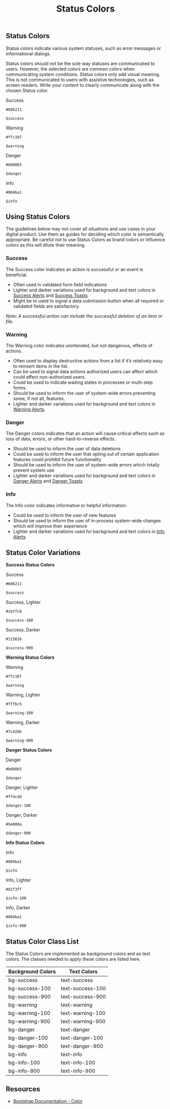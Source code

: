 ﻿---
title: Status Colors
summary: Pelican uses Status colors to inform users about what is going on with the system.
tags: color
layout: guide
eleventyNavigation:
  key: Status Colors
  parent: Foundation
  order: 2
  excerpt: Pelican uses Status colors to inform users about what is going on with the system.
  img: /img/illustrations/illus-status-colors.svg
---

## Status Colors

Status colors indicate various system statuses, such as error messages or informational dialogs.

Status colors should not be the sole way statuses are communicated to users. However, the selected colors are common colors when communicating system conditions. Status colors only add visual meaning. This is not communicated to users with assistive technologies, such as screen readers. Write your content to clearly communicate along with the chosen Status color.

<div class="row mb-12">
    <div class="col-md-6 col-xl-3">
        <div class="card border-0">
            <div class="bg-success rounded-top pd-color-block"></div>
            <div class="card-body">
                <p class="mb-0 fw-bold">Success</p>
                <p class="mb-0"><code>#0d6211</code></p>
                <p class="mb-0"><code>$success</code></p>
            </div>
        </div>
    </div>
    <div class="col-md-6 col-xl-3">
        <div class="card border-0">
            <div class="bg-warning rounded-top pd-color-block"></div>
            <div class="card-body">
                <p class="mb-0 fw-bold">Warning</p>
                <p class="mb-0"><code>#ffc107</code></p>
                <p class="mb-0"><code>$warning</code></p>
            </div>
        </div>
    </div>
    <div class="col-md-6 col-xl-3">
        <div class="card border-0">
            <div class="bg-danger rounded-top pd-color-block"></div>
            <div class="card-body">
                <p class="mb-0 fw-bold">Danger</p>
                <p class="mb-0"><code>#b00003</code></p>
                <p class="mb-0"><code>$danger</code></p>
            </div>
        </div>
    </div>
    <div class="col-md-6 col-xl-3">
        <div class="card border-0">
            <div class="bg-info rounded-top pd-color-block"></div>
            <div class="card-body">
                <p class="mb-0 fw-bold">Info</p>
                <p class="mb-0"><code>#004ba1</code></p>
                <p class="mb-0"><code>$info</code></p>
            </div>
        </div>
    </div>
</div>

## Using Status Colors

The guidelines below may not cover all situations and use cases in your digital product. Use them as guides for deciding which color is semantically appropriate. Be careful not to use Status Colors as brand colors or influence colors as this will dilute their meaning.

### Success

The Success color indicates an action is successful or an event is beneficial.

- Often used in validated form field indications
- Lighter and darker variations used for background and text colors in [Success Alerts](/components/alerts/) and [Success Toasts](/components/toasts/)
- Might be to used to signal a data submission button when all required or validated fields are satisfactory.

_Note: A successful action can include the successful deletion of an item or file._

### Warning

The Warning color indicates unintended, but not dangerous, effects of actions.

- Often used to display destructive actions from a list if it’s relatively easy to reinsert items in the list.
- Can be used to signal data actions authorized users can affect which could affect non-authorized users.
- Could be used to indicate waiting states in processes or multi-step forms.
- Should be used to inform the user of system-wide errors preventing some, if not all, features.
- Lighter and darker variations used for background and text colors in [Warning Alerts](/components/alerts/).

### Danger

The Danger colors indicates that an action will cause critical effects such as loss of data, errors, or other hard-to-reverse effects.

- Should be used to inform the user of data deletions
- Could be used to inform the user that opting out of certain application features could prohibit future functionality
- Should be used to inform the user of system-wide errors which totally prevent system use
- Lighter and darker variations used for background and text colors in [Danger Alerts](/components/alerts/) and [Danger Toasts](/components/toasts/)

### Info

The Info color indicates informative or helpful information.

- Could be used to inform the user of new features
- Should be used to inform the user of in-process system-wide changes which will improve their experience
- Lighter and darker variations used for background and text colors in [Info Alerts](/components/alerts/)

## Status Color Variations

**Success Status Colors**

<div class="row mb-12">
    <div class="col-md-6 col-xl-3">
        <div class="card border-0">
            <div class="bg-success rounded-top pd-color-block"></div>
            <div class="card-body">
                <p class="mb-0 fw-bold">Success</p>
                <p class="mb-0"><code>#0d6211</code></p>
                <p class="mb-0"><code>$success</code></p>
            </div>
        </div>
    </div>
    <div class="col-md-6 col-xl-3">
        <div class="card border-0">
            <div class="bg-success-100 rounded-top pd-color-block"></div>
            <div class="card-body">
                <p class="mb-0 fw-bold">Success, Lighter</p>
                <p class="mb-0"><code>#cbffc8</code></p>
                <p class="mb-0"><code>$success-100</code></p>
            </div>
        </div>
    </div>
    <div class="col-md-6 col-xl-3">
        <div class="card border-0">
            <div class="bg-success-900 rounded-top pd-color-block"></div>
            <div class="card-body">
                <p class="mb-0 fw-bold">Success, Darker</p>
                <p class="mb-0"><code>#115616</code></p>
                <p class="mb-0"><code>$success-900</code></p>
            </div>
        </div>
    </div>
</div>

**Warning Status Colors**

<div class="row mb-12">
    <div class="col-md-6 col-xl-3">
        <div class="card border-0">
            <div class="bg-warning rounded-top pd-color-block"></div>
            <div class="card-body">
                <p class="mb-0 fw-bold">Warning</p>
                <p class="mb-0"><code>#ffc107</code></p>
                <p class="mb-0"><code>$warning</code></p>
            </div>
        </div>
    </div>
    <div class="col-md-6 col-xl-3">
        <div class="card border-0">
            <div class="bg-warning-100 rounded-top pd-color-block"></div>
            <div class="card-body">
                <p class="mb-0 fw-bold">Warning, Lighter</p>
                <p class="mb-0"><code>#fffbc5</code></p>
                <p class="mb-0"><code>$warning-100</code></p>
            </div>
        </div>
    </div>
    <div class="col-md-6 col-xl-3">
        <div class="card border-0">
            <div class="bg-warning-900 rounded-top pd-color-block"></div>
            <div class="card-body">
                <p class="mb-0 fw-bold">Warning, Darker</p>
                <p class="mb-0"><code>#7c420b</code></p>
                <p class="mb-0"><code>$warning-900</code></p>
            </div>
        </div>
    </div>
</div>

**Danger Status Colors**

<div class="row mb-12">
    <div class="col-md-6 col-xl-3">
        <div class="card border-0">
            <div class="bg-danger rounded-top pd-color-block"></div>
            <div class="card-body">
                <p class="mb-0 fw-bold">Danger</p>
                <p class="mb-0"><code>#b00003</code></p>
                <p class="mb-0"><code>$danger</code></p>
            </div>
        </div>
    </div>
    <div class="col-md-6 col-xl-3">
        <div class="card border-0">
            <div class="bg-danger-100 rounded-top pd-color-block"></div>
            <div class="card-body">
                <p class="mb-0 fw-bold">Danger, Lighter</p>
                <p class="mb-0"><code>#ffdcdd</code></p>
                <p class="mb-0"><code>$danger-100</code></p>
            </div>
        </div>
    </div>
    <div class="col-md-6 col-xl-3">
        <div class="card border-0">
            <div class="bg-danger-900 rounded-top pd-color-block"></div>
            <div class="card-body">
                <p class="mb-0 fw-bold">Danger, Darker</p>
                <p class="mb-0"><code>#94080a</code></p>
                <p class="mb-0"><code>$danger-900</code></p>
            </div>
        </div>
    </div>
</div>

**Info Status Colors**

<div class="row mb-12">
    <div class="col-md-6 col-xl-3">
        <div class="card border-0">
            <div class="bg-info rounded-top pd-color-block"></div>
            <div class="card-body">
                <p class="mb-0 fw-bold">Info</p>
                <p class="mb-0"><code>#004ba1</code></p>
                <p class="mb-0"><code>$info</code></p>
            </div>
        </div>
    </div>
    <div class="col-md-6 col-xl-3">
        <div class="card border-0">
            <div class="bg-info-100 rounded-top pd-color-block"></div>
            <div class="card-body">
                <p class="mb-0 fw-bold">Info, Lighter</p>
                <p class="mb-0"><code>#d1f3ff</code></p>
                <p class="mb-0"><code>$info-100</code></p>
            </div>
        </div>
    </div>
    <div class="col-md-6 col-xl-3">
        <div class="card border-0">
            <div class="bg-info-900 rounded-top pd-color-block"></div>
            <div class="card-body">
                <p class="mb-0 fw-bold">Info, Darker</p>
                <p class="mb-0"><code>#004ba1</code></p>
                <p class="mb-0"><code>$info-900</code></p>
            </div>
        </div>
    </div>
</div>

## Status Color Class List

The Status Colors are implemented as background colors and as text colors. The classes needed to apply these colors are listed here.

<table class="table table-striped mb-12">
    <thead>
        <tr>
            <th>Background Colors</th>
            <th>Text Colors</th>
        </tr>
    </thead>
    <tbody class="h5">
        <tr>
            <td><span class="badge badge-success">bg-success</span></td>
            <td><span class="badge bg-transparent text-success">text-success</span></td>
        </tr>
        <tr>
            <td><span class="badge bg-success-100 ">bg-success-100</span></td>
            <td><span class="badge bg-transparent text-success-100">text-success-100</span></td>
        </tr>
        <tr>
            <td><span class="badge bg-success-900 ">bg-success-900</span></td>
            <td><span class="badge bg-transparent text-success-900">text-success-900</span></td>
        </tr>
        <tr>
            <td><span class="badge badge-warning">bg-warning</span></td>
            <td><span class="badge bg-transparent text-warning">text-warning</span></td>
        </tr>
        <tr>
            <td><span class="badge bg-warning-100 ">bg-warning-100</span></td>
            <td><span class="badge bg-transparent text-warning-100">text-warning-100</span></td>
        </tr>
        <tr>
            <td><span class="badge bg-warning-900 ">bg-warning-900</span></td>
            <td><span class="badge bg-transparent text-warning-900">text-warning-900</span></td>
        </tr>
        <tr>
            <td><span class="badge badge-danger">bg-danger</span></td>
            <td><span class="badge bg-transparent text-danger">text-danger</span></td>
        </tr>
        <tr>
            <td><span class="badge bg-danger-100 ">bg-danger-100</span></td>
            <td><span class="badge bg-transparent text-danger-100">text-danger-100</span></td>
        </tr>
        <tr>
            <td><span class="badge bg-danger-900 ">bg-danger-900</span></td>
            <td><span class="badge bg-transparent text-danger-900">text-danger-900</span></td>
        </tr>
        <tr>
            <td><span class="badge badge-info">bg-info</span></td>
            <td><span class="badge bg-transparent text-info">text-info</span></td>
        </tr>
        <tr>
            <td><span class="badge bg-info-100 ">bg-info-100</span></td>
            <td><span class="badge bg-transparent text-info-100">text-info-100</span></td>
        </tr>
        <tr>
            <td><span class="badge bg-info-900 ">bg-info-900</span></td>
            <td><span class="badge bg-transparent text-info-900">text-info-900</span></td>
        </tr>                                 
    </tbody>
</table>

## Resources

- [Bootstrap Documentation - Color](https://getbootstrap.com/docs/5.2/utilities/colors/)
